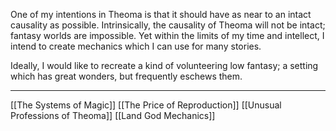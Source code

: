 One of my intentions in Theoma is that it should have as near to an intact causality as possible.  Intrinsically, the causality of Theoma will not be intact; fantasy worlds are impossible.  Yet within the limits of my time and intellect, I intend to create mechanics which I can use for many stories.

Ideally, I would like to recreate a kind of volunteering low fantasy; a setting which has great wonders, but frequently eschews them.

---
[[The Systems of Magic]]
[[The Price of Reproduction]]
[[Unusual Professions of Theoma]]
[[Land God Mechanics]]